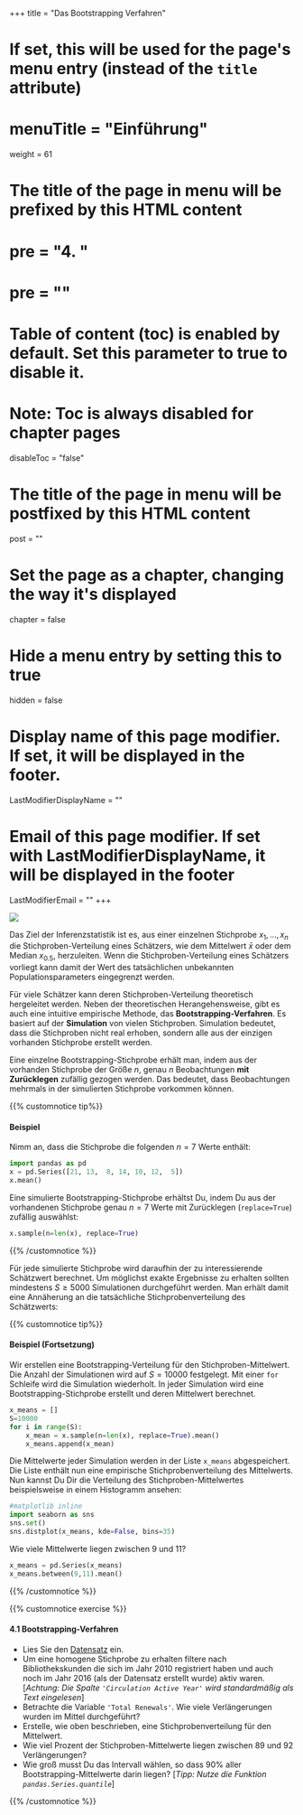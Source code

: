 +++
title = "Das Bootstrapping Verfahren"
# If set, this will be used for the page's menu entry (instead of the `title` attribute)
# menuTitle = "Einführung"
weight = 61
# The title of the page in menu will be prefixed by this HTML content
# pre = "<b>4. </b>"
# pre = "<i class='fab fa-github'></i>"
# Table of content (toc) is enabled by default. Set this parameter to true to disable it.
# Note: Toc is always disabled for chapter pages
disableToc = "false"

# The title of the page in menu will be postfixed by this HTML content
post = ""
# Set the page as a chapter, changing the way it's displayed
chapter = false
# Hide a menu entry by setting this to true
hidden = false
# Display name of this page modifier. If set, it will be displayed in the footer.
LastModifierDisplayName = ""
# Email of this page modifier. If set with LastModifierDisplayName, it will be displayed in the footer
LastModifierEmail = ""
+++

![](../bootstrap.files/bootstrap.png)


Das Ziel der Inferenzstatistik ist es, aus einer einzelnen Stichprobe $x_1, \dots, x_n$ die Stichproben-Verteilung eines Schätzers, wie dem Mittelwert $\bar{x}$ oder dem Median $x_{0.5}$, herzuleiten. Wenn die Stichproben-Verteilung eines Schätzers vorliegt kann damit der Wert des tatsächlichen unbekannten Populationsparameters eingegrenzt werden.

Für viele Schätzer kann deren Stichproben-Verteilung theoretisch hergeleitet werden. Neben der theoretischen Herangehensweise, gibt es auch eine intuitive empirische Methode, das **Bootstrapping-Verfahren**. Es basiert auf der **Simulation** von vielen Stichproben. Simulation bedeutet, dass die Stichproben nicht real erhoben, sondern alle aus der einzigen vorhanden Stichprobe erstellt werden.

Eine einzelne Bootstrapping-Stichprobe erhält man, indem aus der vorhanden Stichprobe der Größe $n$, genau $n$ Beobachtungen **mit Zurücklegen** zufällig gezogen werden. Das bedeutet, dass Beobachtungen mehrmals in der simulierten Stichprobe vorkommen können.

{{% customnotice tip%}}

#### Beispiel

Nimm an, dass die Stichprobe die folgenden $n=7$ Werte enthält:

```python
import pandas as pd
x = pd.Series([21, 13,  8, 14, 10, 12,  5])
x.mean()
```

Eine simulierte Bootstrapping-Stichprobe erhältst Du, indem Du aus der vorhandenen Stichprobe genau $n=7$ Werte mit Zurücklegen (`replace=True`) zufällig auswählst:

```python
x.sample(n=len(x), replace=True) 
```
{{% /customnotice %}}

Für jede simulierte Stichprobe wird daraufhin der zu interessierende Schätzwert berechnet. Um möglichst exakte Ergebnisse zu erhalten sollten mindestens $S \geq 5000$ Simulationen durchgeführt werden. Man erhält damit eine Annäherung an die tatsächliche Stichprobenverteilung des Schätzwerts:

{{% customnotice tip%}}

#### Beispiel (Fortsetzung)

Wir erstellen eine Bootstrapping-Verteilung für den Stichproben-Mittelwert. Die Anzahl der Simulationen wird auf $S=10000$ festgelegt. Mit einer `for` Schleife wird die Simulation wiederholt. In jeder Simulation wird eine Bootstrapping-Stichprobe erstellt und deren Mittelwert berechnet. 

```python
x_means = []
S=10000
for i in range(S):
    x_mean = x.sample(n=len(x), replace=True).mean()
    x_means.append(x_mean)
```

Die Mittelwerte jeder Simulation werden in der Liste `x_means` abgespeichert. Die Liste enthält nun eine empirische Stichprobenverteilung des Mittelwerts. Nun kannst Du Dir die Verteilung des Stichproben-Mittelwertes beispielsweise in einem Histogramm ansehen:

```python
#matplotlib inline
import seaborn as sns
sns.set()
sns.distplot(x_means, kde=False, bins=35)
```

Wie viele Mittelwerte liegen zwischen 9 und 11?

```python
x_means = pd.Series(x_means)
x_means.between(9,11).mean()
```
{{% /customnotice %}}


{{% customnotice exercise %}}

#### 4.1 Bootstrapping-Verfahren

- Lies Sie den [Datensatz](/2020-2021-ZK_Data_Librarian_Modul_3/organisation/dataset/) ein.
- Um eine homogene Stichprobe zu erhalten filtere nach Bibliothekskunden die sich im Jahr 2010 registriert haben und auch noch im Jahr 2016 (als der Datensatz erstellt wurde) aktiv waren. [*Achtung: Die Spalte `'Circulation Active Year'` wird standardmäßig als Text eingelesen*] 
- Betrachte die Variable `'Total Renewals'`. Wie viele Verlängerungen wurden im Mittel durchgeführt?
- Erstelle, wie oben beschrieben, eine Stichprobenverteilung für den Mittelwert.
- Wie viel Prozent der Stichproben-Mittelwerte liegen zwischen 89 und 92 Verlängerungen?
- Wie groß musst Du das Intervall wählen, so dass 90% aller Bootstrapping-Mittelwerte darin liegen? [*Tipp: Nutze die Funktion `pandas.Series.quantile`*]

{{% /customnotice %}}

